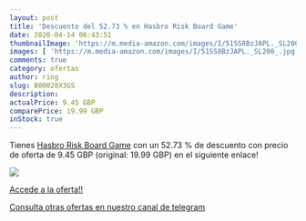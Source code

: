 ```yaml
---
layout: post
title: 'Descuento del 52.73 % en Hasbro Risk Board Game'
date: 2020-04-14 06:43:51
thumbnailImage: 'https://m.media-amazon.com/images/I/51SS8BzJAPL._SL200_.jpg'
images: [ 'https://m.media-amazon.com/images/I/51SS8BzJAPL._SL200_.jpg' ]
comments: true
category: ofertas
author: ring
slug: B00028X3GS
description:
actualPrice: 9.45 GBP
comparePrice: 19.99 GBP
inStock: true
---
```


Tienes [Hasbro Risk Board Game](https://www.amazon.com/dp/B00028X3GS/?tag=redken08-20) con un 52.73 % de descuento con precio de oferta de 9.45 GBP (original: 19.99 GBP) en el siguiente enlace!

[![](https://m.media-amazon.com/images/I/51SS8BzJAPL._SL200_.jpg)](https://www.amazon.com/dp/B00028X3GS/?tag=redken08-20)

[Accede a la oferta!!](https://www.amazon.com/dp/B00028X3GS/?tag=redken08-20)

[Consulta otras ofertas en nuestro canal de telegram](https://t.me/s/ofertas25)
